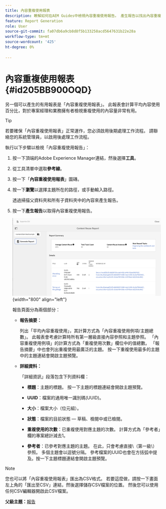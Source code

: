 ```yaml
---
title: 內容重複使用報表
description: 瞭解如何在AEM Guides中檢視內容重複使用報告。 產生報告以找出內容重複使用的百分比。
feature: Report Generation
role: User
source-git-commit: fa07db6a9cb8d8f5b133258acd5647631b22e28a
workflow-type: tm+mt
source-wordcount: '425'
ht-degree: 0%

---
```


# 內容重複使用報表 {#id205BB900OQD}

另一個可以產生的有用報表是「內容重複使用報表」。 此報表會計算平均內容使用百分比，對於專案經理和業務擁有者檢視重複使用的內容量非常有用。

>[!TIP]
>
> 若要確保「內容重複使用報表」正常運作，您必須啟用後期處理工作流程。 請聯絡您的系統管理員，以啟用後處理工作流程。

執行以下步驟以檢視「內容重複使用報告」：

1. 按一下頂端的Adobe Experience Manager連結，然後選擇&#x200B;**工具**。

1. 從工具清單中選取&#x200B;**參考線**。

1. 按一下「**內容重複使用報表**」圖磚。

1. 按一下&#x200B;**瀏覽**&#x200B;以選擇主題所在的路徑，或手動輸入路徑。

   透過掃描父資料夾和所有子資料夾中的內容來產生報告。

1. 按一下&#x200B;**產生報告**&#x200B;以取得內容重複使用報告。

   ![](images/content-reuse-uuid.png){width="800" align="left"}

   報告頁面分為兩個部分：

   - **報告摘要：**

     列出「平均內容重複使用」，其計算方式為「內容重複使用例項/主題總數」。 此報表會考慮計算時所有第一層級直接內容參照和主題參照。 「內容重複使用例項」的計算方式為「重複使用次數」欄位中的值總數。 「報告摘要」中也會列出重複使用最廣泛的主題。 按一下重複使用最多的主題中的主題連結會開啟主題預覽。

   - **詳細資料：**

     「詳細資訊」段落包含下列資料欄：

      - **標題**：主題的標題。 按一下主題的標題連結會開啟主題預覽。

      - **UUID**：檔案的通用唯一識別碼\(UUID\)。

      - **大小**：檔案大小（位元組）。

      - **狀態**：檔案的目前狀態 — 草稿、檢閱中或已檢閱。

      - **重複使用的次數**：已重複使用對應主題的次數。 計算方式為「參考者」欄的專案總計減去1。

      - **參考者**：已參考對應主題的主題。 在此，只會考慮直接\（第一級\）參照。 多個主題會以逗號分隔。 參考檔案的UUID也會在方括弧中提及。按一下主題標題連結會開啟主題預覽。


>[!NOTE]
>
> 您也可以將「內容重複使用報表」匯出為CSV格式。 若要這麼做，請按一下畫面左上角的「匯出至CSV」連結，然後選擇儲存CSV檔案的位置。 然後您可以使用任何CSV編輯器開啟此CSV檔案。

**父級主題：**[&#x200B;報告](reports-intro.md)
